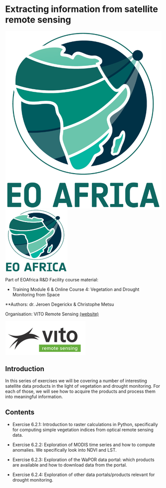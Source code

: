 # Extracting information from satellite remote sensing

![](./images/EOAFRICA-logo-transparent-bkg.png)
<img src="./images/EOAFRICA-logo-transparent-bkg.png" width="200" height="200">

Part of EOAfrica R&D Facility course material:

* Training Module 6 & Online Course 4: Vegetation and Drought Monitoring from Space

**Authors: dr. Jeroen Degerickx & Christophe Metsu

Organisation: VITO Remote Sensing [(website)](https://remotesensing.vito.be/)

![](./images/vito_remote_sensing.PNG)


## Introduction
In this series of exercises we will be covering a number of interesting satellite data products in the light of vegetation and drought monitoring. For each of those, we will see how to acquire the products and process them into meaningful information.

## Contents

* Exercise 6.2.1:
Introduction to raster calculations in Python, specifically for computing simple vegetation indices from optical remote sensing data.

* Exercise 6.2.2:
Exploration of MODIS time series and how to compute anomalies. We specifically look into NDVI and LST.

* Exercise 6.2.3:
Exploration of the WaPOR data portal: which products are available and how to download data from the portal.

* Exercise 6.2.4:
Exploration of other data portals/products relevant for drought monitoring.
